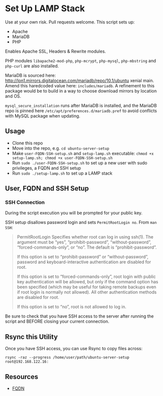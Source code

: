 Set Up LAMP Stack
=================
Use at your own risk. Pull requests welcome. This script sets up:

* Apache
* MariaDB
* PHP

Enables Apache SSL, Headers & Rewrite modules.

PHP modules `libapache2-mod-php`, `php-mcrypt`, `php-mysql`, `php-mbstring` and `php-curl` are also installed.

MariaDB is sourced here: http://lon1.mirrors.digitalocean.com/mariadb/repo/10.1/ubuntu xenial main. Amend this haredcoded value here: `includes/mariadb`. A refinement to this package would be to build in a way to choose download mirrors by location and OS.

`mysql_secure_installation` runs after MariaDB is installed, and the MariaDB repo is pinned here `/etc/apt/preferences.d/mariadb.pref` to avoid conflicts with MySQL package when updating.

## Usage
* Clone this repo
* Move into the repo, e.g. `cd ubuntu-server-setup`
* Make `user-FQDN-SSH-setup.sh` and `setup-lamp.sh` executable: `chmod +x setup-lamp.sh; chmod +x user-FQDN-SSH-setup.sh`
* Run `sudo ./user-FQDN-SSH-setup.sh` to set up a new user with sudo privileges, a FQDN and SSH setup
* Run `sudo ./setup-lamp.sh` to set up a LAMP stack

## User, FQDN and SSH Setup

### SSH Connection
During the script execution you will be prompted for your public key.

SSH setup disallows password login and sets `PermitRootLogin no`. From `man SSH`:

>PermitRootLogin
>Specifies whether root can log in using ssh(1).  The argument must be “yes”, “prohibit-password”, “without-password”, “forced-commands-only”, or “no”.  The default is “prohibit-password”.
>
>If this option is set to “prohibit-password” or “without-password”, password and keyboard-interactive authentication are disabled for root.
>
>If this option is set to “forced-commands-only”, root login with public key authentication will be allowed, but only if the command option has been specified (which may be useful for taking remote backups even if root login is normally not allowed).  All other authentication methods are disabled for root.
>
>If this option is set to “no”, root is not allowed to log in.

Be sure to check that you have SSH access to the server after running the script and BEFORE closing your current connection.

Rsync this Utility
------------------
Once you have SSH access, you can use Rsync to copy files across:
```
rsync -raz --progress /home/user/path/ubuntu-server-setup root@192.168.122.16:
```

Resources
---------
* [FQDN][1]

[1]: https://github.com/DigitalOcean-User-Projects/Articles-and-Tutorials/blob/master/set_hostname_fqdn_on_ubuntu_centos.md
